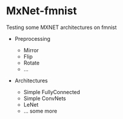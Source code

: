 # MxNet-fmnist
Testing some MXNET architectures on fmnist

+ Preprocessing
  - Mirror
  - Flip
  - Rotate
  - ...
  
+ Architectures
  - Simple FullyConnected
  - Simple ConvNets
  - LeNet
  - ... some more
